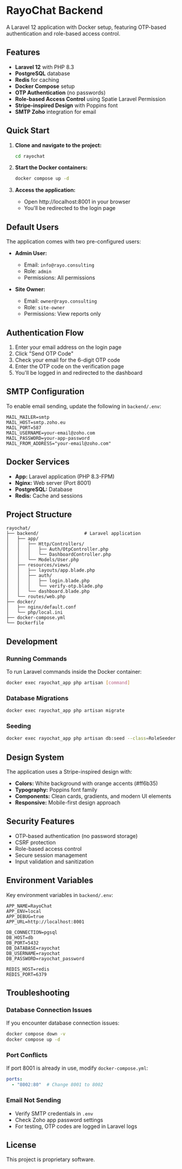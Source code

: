 # RayoChat Backend

A Laravel 12 application with Docker setup, featuring OTP-based authentication and role-based access control.

## Features

- **Laravel 12** with PHP 8.3
- **PostgreSQL** database
- **Redis** for caching
- **Docker Compose** setup
- **OTP Authentication** (no passwords)
- **Role-based Access Control** using Spatie Laravel Permission
- **Stripe-inspired Design** with Poppins font
- **SMTP Zoho** integration for email

## Quick Start

1. **Clone and navigate to the project:**
   ```bash
   cd rayochat
   ```

2. **Start the Docker containers:**
   ```bash
   docker compose up -d
   ```

3. **Access the application:**
   - Open http://localhost:8001 in your browser
   - You'll be redirected to the login page

## Default Users

The application comes with two pre-configured users:

- **Admin User:**
  - Email: `info@rayo.consulting`
  - Role: `admin`
  - Permissions: All permissions

- **Site Owner:**
  - Email: `owner@rayo.consulting`
  - Role: `site-owner`
  - Permissions: View reports only

## Authentication Flow

1. Enter your email address on the login page
2. Click "Send OTP Code"
3. Check your email for the 6-digit OTP code
4. Enter the OTP code on the verification page
5. You'll be logged in and redirected to the dashboard

## SMTP Configuration

To enable email sending, update the following in `backend/.env`:

```env
MAIL_MAILER=smtp
MAIL_HOST=smtp.zoho.eu
MAIL_PORT=587
MAIL_USERNAME=your-email@zoho.com
MAIL_PASSWORD=your-app-password
MAIL_FROM_ADDRESS="your-email@zoho.com"
```

## Docker Services

- **App:** Laravel application (PHP 8.3-FPM)
- **Nginx:** Web server (Port 8001)
- **PostgreSQL:** Database
- **Redis:** Cache and sessions

## Project Structure

```
rayochat/
├── backend/                 # Laravel application
│   ├── app/
│   │   ├── Http/Controllers/
│   │   │   ├── Auth/OtpController.php
│   │   │   └── DashboardController.php
│   │   └── Models/User.php
│   ├── resources/views/
│   │   ├── layouts/app.blade.php
│   │   ├── auth/
│   │   │   ├── login.blade.php
│   │   │   └── verify-otp.blade.php
│   │   └── dashboard.blade.php
│   └── routes/web.php
├── docker/
│   ├── nginx/default.conf
│   └── php/local.ini
├── docker-compose.yml
└── Dockerfile
```

## Development

### Running Commands

To run Laravel commands inside the Docker container:

```bash
docker exec rayochat_app php artisan [command]
```

### Database Migrations

```bash
docker exec rayochat_app php artisan migrate
```

### Seeding

```bash
docker exec rayochat_app php artisan db:seed --class=RoleSeeder
```

## Design System

The application uses a Stripe-inspired design with:

- **Colors:** White background with orange accents (#ff6b35)
- **Typography:** Poppins font family
- **Components:** Clean cards, gradients, and modern UI elements
- **Responsive:** Mobile-first design approach

## Security Features

- OTP-based authentication (no password storage)
- CSRF protection
- Role-based access control
- Secure session management
- Input validation and sanitization

## Environment Variables

Key environment variables in `backend/.env`:

```env
APP_NAME=RayoChat
APP_ENV=local
APP_DEBUG=true
APP_URL=http://localhost:8001

DB_CONNECTION=pgsql
DB_HOST=db
DB_PORT=5432
DB_DATABASE=rayochat
DB_USERNAME=rayochat
DB_PASSWORD=rayochat_password

REDIS_HOST=redis
REDIS_PORT=6379
```

## Troubleshooting

### Database Connection Issues
If you encounter database connection issues:
```bash
docker compose down -v
docker compose up -d
```

### Port Conflicts
If port 8001 is already in use, modify `docker-compose.yml`:
```yaml
ports:
  - "8002:80"  # Change 8001 to 8002
```

### Email Not Sending
- Verify SMTP credentials in `.env`
- Check Zoho app password settings
- For testing, OTP codes are logged in Laravel logs

## License

This project is proprietary software.
